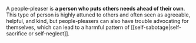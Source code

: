 A people-pleaser is **a person who puts others needs ahead of their own**. This type of person is highly attuned to others and often seen as agreeable, helpful, and kind, but people-pleasers can also have trouble advocating for themselves, which can lead to a harmful pattern of [[self-sabotage|self-sacrifice or self-neglect]].